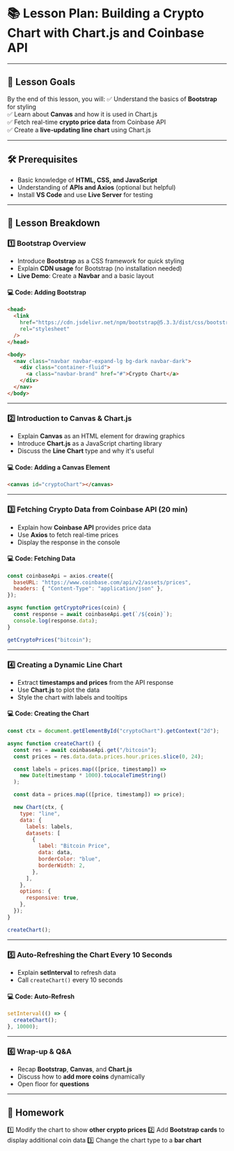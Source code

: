 # **📚 Lesson Plan: Building a Crypto Chart with Chart.js and Coinbase API**

---

## **🎯 Lesson Goals**

By the end of this lesson, you will:
✅ Understand the basics of **Bootstrap** for styling  
✅ Learn about **Canvas** and how it is used in Chart.js  
✅ Fetch real-time **crypto price data** from Coinbase API  
✅ Create a **live-updating line chart** using Chart.js

---

## **🛠 Prerequisites**

- Basic knowledge of **HTML, CSS, and JavaScript**
- Understanding of **APIs and Axios** (optional but helpful)
- Install **VS Code** and use **Live Server** for testing

---

## **📖 Lesson Breakdown**

### **1️⃣ Bootstrap Overview**

- Introduce **Bootstrap** as a CSS framework for quick styling
- Explain **CDN usage** for Bootstrap (no installation needed)
- **Live Demo**: Create a **Navbar** and a basic layout

#### **💻 Code: Adding Bootstrap**

```html
<head>
  <link
    href="https://cdn.jsdelivr.net/npm/bootstrap@5.3.3/dist/css/bootstrap.min.css"
    rel="stylesheet"
  />
</head>

<body>
  <nav class="navbar navbar-expand-lg bg-dark navbar-dark">
    <div class="container-fluid">
      <a class="navbar-brand" href="#">Crypto Chart</a>
    </div>
  </nav>
</body>
```

---

### **2️⃣ Introduction to Canvas & Chart.js**

- Explain **Canvas** as an HTML element for drawing graphics
- Introduce **Chart.js** as a JavaScript charting library
- Discuss the **Line Chart** type and why it's useful

#### **💻 Code: Adding a Canvas Element**

```html
<canvas id="cryptoChart"></canvas>
```

---

### **3️⃣ Fetching Crypto Data from Coinbase API (20 min)**

- Explain how **Coinbase API** provides price data
- Use **Axios** to fetch real-time prices
- Display the response in the console

#### **💻 Code: Fetching Data**

```js
const coinbaseApi = axios.create({
  baseURL: "https://www.coinbase.com/api/v2/assets/prices",
  headers: { "Content-Type": "application/json" },
});

async function getCryptoPrices(coin) {
  const response = await coinbaseApi.get(`/${coin}`);
  console.log(response.data);
}

getCryptoPrices("bitcoin");
```

---

### **4️⃣ Creating a Dynamic Line Chart**

- Extract **timestamps and prices** from the API response
- Use **Chart.js** to plot the data
- Style the chart with labels and tooltips

#### **💻 Code: Creating the Chart**

```js
const ctx = document.getElementById("cryptoChart").getContext("2d");

async function createChart() {
  const res = await coinbaseApi.get("/bitcoin");
  const prices = res.data.data.prices.hour.prices.slice(0, 24);

  const labels = prices.map(([price, timestamp]) =>
    new Date(timestamp * 1000).toLocaleTimeString()
  );

  const data = prices.map(([price, timestamp]) => price);

  new Chart(ctx, {
    type: "line",
    data: {
      labels: labels,
      datasets: [
        {
          label: "Bitcoin Price",
          data: data,
          borderColor: "blue",
          borderWidth: 2,
        },
      ],
    },
    options: {
      responsive: true,
    },
  });
}

createChart();
```

---

### **5️⃣ Auto-Refreshing the Chart Every 10 Seconds**

- Explain **setInterval** to refresh data
- Call `createChart()` every 10 seconds

#### **💻 Code: Auto-Refresh**

```js
setInterval(() => {
  createChart();
}, 10000);
```

---

### **6️⃣ Wrap-up & Q&A**

- Recap **Bootstrap**, **Canvas**, and **Chart.js**
- Discuss how to **add more coins** dynamically
- Open floor for **questions**

---

## **📝 Homework**

1️⃣ Modify the chart to show **other crypto prices**
2️⃣ Add **Bootstrap cards** to display additional coin data
3️⃣ Change the chart type to a **bar chart**

```

```
